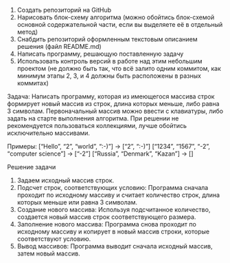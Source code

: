 1. Создать репозиторий на GitHub
2. Нарисовать блок-схему алгоритма (можно обойтись блок-схемой основной содержательной части, если вы выделяете её в отдельный метод)
3. Снабдить репозиторий оформленным текстовым описанием решения (файл README.md)
4. Написать программу, решающую поставленную задачу
5. Использовать контроль версий в работе над этим небольшим проектом (не должно быть так, что всё залито одним коммитом, как минимум этапы 2, 3, и 4 должны быть расположены в разных коммитах)

Задача: Написать программу, которая из имеющегося массива строк формирует новый массив из строк, длина которых меньше, либо равна 3 символам. 
Первоначальный массив можно ввести с клавиатуры, либо задать на старте выполнения алгоритма. При решении не рекомендуется пользоваться коллекциями, лучше обойтись исключительно массивами.

Примеры:
[“Hello”, “2”, “world”, “:-)”] → [“2”, “:-)”]
[“1234”, “1567”, “-2”, “computer science”] → [“-2”]
[“Russia”, “Denmark”, “Kazan”] → []


Решение задачи

1. Задаем исходный массив строк.
2. Подсчет строк, соответствующих условию: Программа сначала проходит по исходному массиву и считает количество строк, длина которых меньше или равна 3 символам.
3. Создание нового массива: Используя подсчитанное количество, создается новый массив строк соответствующего размера.
4. Заполнение нового массива: Программа снова проходит по исходному массиву и копирует в новый массив строки, которые соответствуют условию.
5. Вывод массивов: Программа выводит сначала исходный массив, затем новый массив.
